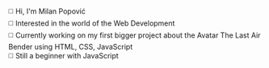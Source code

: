 ◻️ Hi, I'm Milan Popović<br>
◻️ Interested in the world of the Web Development<br>
◻️ Currently working on my first bigger project about the Avatar The Last Air Bender using HTML, CSS, JavaScript<br>
◻️ Still a beginner with JavaScript<br>

<!--
**PopovicDev/PopovicDev** is a ✨ _special_ ✨ repository because its `README.md` (this file) appears on your GitHub profile.

Here are some ideas to get you started:

- 🔭 I’m currently working on ...
- 🌱 I’m currently learning ...
- 👯 I’m looking to collaborate on ...
- 🤔 I’m looking for help with ...
- 💬 Ask me about ...
- 📫 How to reach me: ...
- 😄 Pronouns: ...
- ⚡ Fun fact: ...
-->
